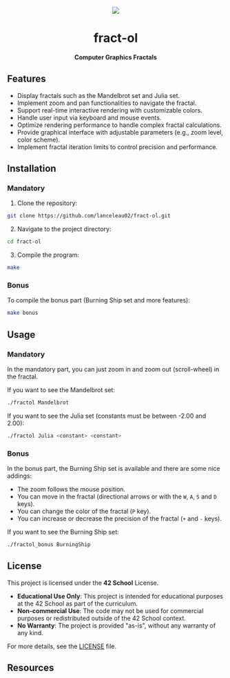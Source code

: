 <div align="center">

![](https://raw.githubusercontent.com/ayogun/42-project-badges/refs/heads/main/badges/fract-ole.png)

# **fract-ol**

**Computer Graphics Fractals**

</div>

## Features

- Display fractals such as the Mandelbrot set and Julia set.
- Implement zoom and pan functionalities to navigate the fractal.
- Support real-time interactive rendering with customizable colors.
- Handle user input via keyboard and mouse events.
- Optimize rendering performance to handle complex fractal calculations.
- Provide graphical interface with adjustable parameters (e.g., zoom level, color scheme).
- Implement fractal iteration limits to control precision and performance.

## Installation

### Mandatory

1. Clone the repository:

```bash
git clone https://github.com/lanceleau02/fract-ol.git
```

2. Navigate to the project directory:

```bash
cd fract-ol
```

3. Compile the program:

```bash
make
```

### Bonus

To compile the bonus part (Burning Ship set and more features):

```bash
make bonus
```

## Usage

### Mandatory

In the mandatory part, you can just zoom in and zoom out (scroll-wheel) in the fractal.

If you want to see the Mandelbrot set:

```bash
./fractol Mandelbrot
```

If you want to see the Julia set (constants must be between -2.00 and 2.00):

```bash
./fractol Julia <constant> <constant>
```

### Bonus

In the bonus part, the Burning Ship set is available and there are some nice addings:

- The zoom follows the mouse position.
- You can move in the fractal (directional arrows or with the `W`, `A`, `S` and `D` keys).
- You can change the color of the fractal (`P` key).
- You can increase or decrease the precision of the fractal (`+` and `-` keys).

If you want to see the Burning Ship set:

```bash
./fractol_bonus BurningShip
```

## License

This project is licensed under the **42 School** License.

- **Educational Use Only**: This project is intended for educational purposes at the 42 School as part of the curriculum.
- **Non-commercial Use**: The code may not be used for commercial purposes or redistributed outside of the 42 School context.
- **No Warranty**: The project is provided "as-is", without any warranty of any kind.

For more details, see the [LICENSE](https://github.com/lanceleau02/ft_printf/blob/main/LICENSE) file.

## Resources


